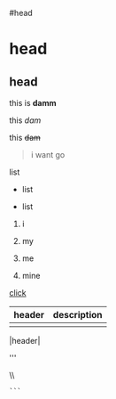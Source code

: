 #head 

# head 

## head



this is **damm**

this *dam*

this ~~dam~~

> i want go 



list 

* list 

- list







1. i 

2. my 

3. me 
4.  mine 



[click](www.naver.com)

| header | description |
| ------ | ----------- |
|        |             |



 |header| 

'''

\\\

```
​```
```







